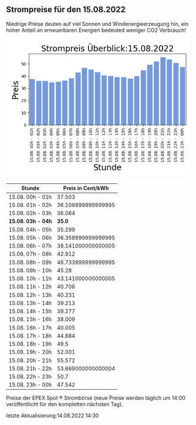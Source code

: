 
## Strompreise für den 15.08.2022

Niedrige Preise deuten auf viel Sonnen und Windenergieerzeugung hin, ein hoher Anteil an erneuerbaren Energien bedeuted weniger CO2 Verbrauch!

![Strompreis übersicht](imgs/strompreis_uebersicht.png)

| Stunde | Preis in Cent/kWh |
|---|---|
| 15.08. 00h -  01h | 37.503 | 
| 15.08. 01h -  02h | 36.108999999999995 | 
| 15.08. 02h -  03h | 36.064 | 
| **15.08. 03h -  04h** | **35.0** | 
| 15.08. 04h -  05h | 35.299 | 
| 15.08. 05h -  06h | 36.358999999999995 | 
| 15.08. 06h -  07h | 38.141000000000005 | 
| 15.08. 07h -  08h | 42.912 | 
| 15.08. 08h -  09h | 46.733999999999995 | 
| 15.08. 09h -  10h | 45.28 | 
| 15.08. 10h -  11h | 43.141000000000005 | 
| 15.08. 11h -  12h | 40.706 | 
| 15.08. 12h -  13h | 40.231 | 
| 15.08. 13h -  14h | 39.213 | 
| 15.08. 14h -  15h | 39.277 | 
| 15.08. 15h -  16h | 38.009 | 
| 15.08. 16h -  17h | 40.005 | 
| 15.08. 17h -  18h | 44.884 | 
| 15.08. 18h -  19h | 49.5 | 
| 15.08. 19h -  20h | 52.001 | 
| 15.08. 20h -  21h | 55.572 | 
| 15.08. 21h -  22h | 53.669000000000004 | 
| 15.08. 22h -  23h | 50.7 | 
| 15.08. 23h -  00h | 47.542 | 

Preise der EPEX Spot ® Strombörse (neue Preise werden täglich um 14:00 veröffentlicht für den kompletten nächsten Tag).

letzte Aktualisierung:14.08.2022 14:30